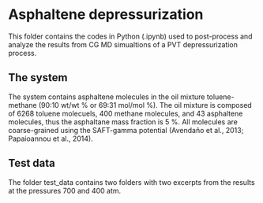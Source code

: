 # Asphaltene depressurization

This folder contains the codes in Python (.ipynb) used to post-process and analyze the results from CG MD simualtions of a PVT depressurization
process.

## The system

The system contains asphaltene molecules in the oil mixture toluene-methane (90:10 wt/wt % or 69:31 mol/mol %). The oil mixture is composed of 6268 toluene
molecuels, 400 methane molecules, and 43 asphaltene molecules, thus the asphaltane mass fraction is 5 %. All molecules are coarse-grained using the
SAFT-gamma potential (Avenda&#241;o et al., 2013; Papaioannou et al., 2014).

## Test data

The folder test_data contains two folders with two excerpts from the results at the pressures 700 and 400 atm.
